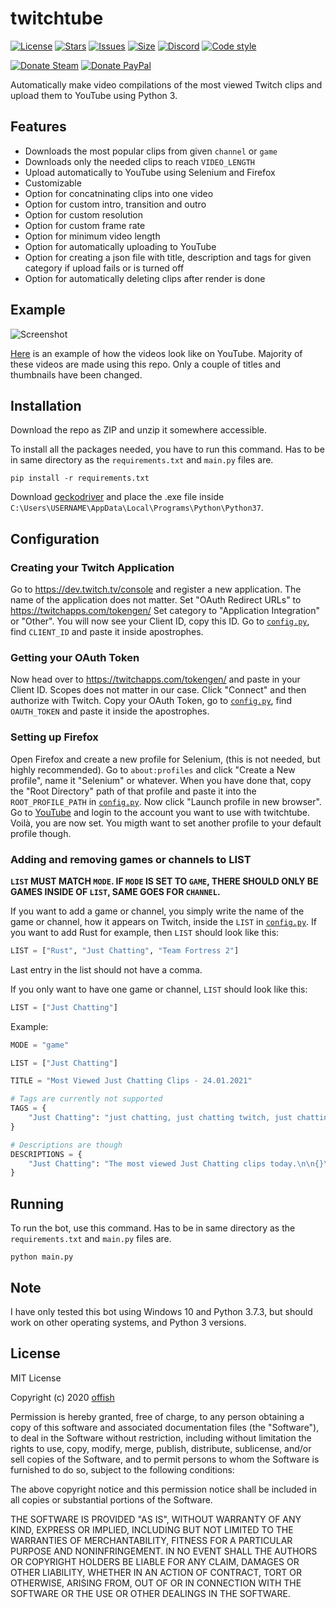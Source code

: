 # twitchtube
[![License](https://img.shields.io/github/license/offish/twitchtube.svg)](https://github.com/offish/twitchtube/blob/master/LICENSE)
[![Stars](https://img.shields.io/github/stars/offish/twitchtube.svg)](https://github.com/offish/twitchtube/stargazers)
[![Issues](https://img.shields.io/github/issues/offish/twitchtube.svg)](https://github.com/offish/twitchtube/issues)
[![Size](https://img.shields.io/github/repo-size/offish/twitchtube.svg)](https://github.com/offish/twitchtube)
[![Discord](https://img.shields.io/discord/467040686982692865?color=7289da&label=Discord&logo=discord)](https://discord.gg/t8nHSvA)
[![Code style](https://img.shields.io/badge/code%20style-black-000000.svg)](https://github.com/psf/black)

[![Donate Steam](https://img.shields.io/badge/donate-steam-green.svg)](https://steamcommunity.com/tradeoffer/new/?partner=293059984&token=0-l_idZR)
[![Donate PayPal](https://img.shields.io/badge/donate-paypal-blue.svg)](https://www.paypal.me/0ffish)

Automatically make video compilations of the most viewed Twitch clips and upload them to YouTube using Python 3. 

## Features
* Downloads the most popular clips from given `channel` or `game`
* Downloads only the needed clips to reach `VIDEO_LENGTH`
* Upload automatically to YouTube using Selenium and Firefox
* Customizable
* Option for concatninating clips into one video 
* Option for custom intro, transition and outro
* Option for custom resolution
* Option for custom frame rate
* Option for minimum video length
* Option for automatically uploading to YouTube
* Option for creating a json file with title, description and tags for given category if upload fails or is turned off
* Option for automatically deleting clips after render is done

## Example
![Screenshot](https://user-images.githubusercontent.com/30203217/103347433-4e5a7400-4a97-11eb-833a-0f5d59b0cd7e.png)

[Here](https://www.youtube.com/channel/UCd0wttXr03lIcTLv38U5d-w) is an example of how the videos look like on YouTube. Majority of these videos are made using
this repo. Only a couple of titles and thumbnails have been changed.

## Installation
Download the repo as ZIP and unzip it somewhere accessible.

To install all the packages needed, you have to run this command. Has to be in same directory as the `requirements.txt` and `main.py` files are.

```
pip install -r requirements.txt 
```

Download [geckodriver](https://github.com/mozilla/geckodriver/releases) and place the .exe file inside `C:\Users\USERNAME\AppData\Local\Programs\Python\Python37`.

## Configuration
### Creating your Twitch Application
Go to https://dev.twitch.tv/console and register a new application.
The name of the application does not matter. Set "OAuth Redirect URLs" to https://twitchapps.com/tokengen/
Set category to "Application Integration" or "Other". 
You will now see your Client ID, copy this ID.
Go to [`config.py`](twitchtube/config.py), find `CLIENT_ID` and paste it inside apostrophes.

### Getting your OAuth Token
Now head over to https://twitchapps.com/tokengen/ and paste in your Client ID.
Scopes does not matter in our case. Click "Connect" and then authorize with Twitch.
Copy your OAuth Token, go to [`config.py`](twitchtube/config.py), find `OAUTH_TOKEN` and paste it inside the apostrophes.

### Setting up Firefox
Open Firefox and create a new profile for Selenium, (this is not needed, but highly recommended). Go to `about:profiles` and click "Create a New profile", name it "Selenium" or whatever. When you have done that, copy the "Root Directory" path of that profile and paste it into the `ROOT_PROFILE_PATH` in [`config.py`](twitchtube/config.py). Now click "Launch profile in new browser". Go to [YouTube](https://youtube.com) and login to the account you want to use with twitchtube. Voilà, you are now set. You migth want to set another profile to your default profile though. 

### Adding and removing games or channels to LIST
**`LIST` MUST MATCH `MODE`. IF `MODE` IS SET TO `GAME`, THERE SHOULD ONLY BE GAMES INSIDE OF `LIST`, SAME GOES FOR `CHANNEL`.**

If you want to add a game or channel, you simply write the name of the game or channel, how it appears on Twitch, inside the `LIST` in [`config.py`](twitchtube/config.py).
If you want to add Rust for example, then `LIST` should look like this:

```python
LIST = ["Rust", "Just Chatting", "Team Fortress 2"]
```

Last entry in the list should not have a comma.

If you only want to have one game or channel, `LIST` should look like this:

```python
LIST = ["Just Chatting"]
```

Example:

```python
MODE = "game"

LIST = ["Just Chatting"]

TITLE = "Most Viewed Just Chatting Clips - 24.01.2021"

# Tags are currently not supported
TAGS = {
    "Just Chatting": "just chatting, just chatting twitch, just chatting twitch highlights"
}

# Descriptions are though
DESCRIPTIONS = {
    "Just Chatting": "The most viewed Just Chatting clips today.\n\n{}\n #Twitch #TwitchHighlights #Just Chatting"
}
```


## Running
To run the bot, use this command. Has to be in same directory as the  `requirements.txt` and `main.py` files are.

```
python main.py
``` 

## Note
I have only tested this bot using Windows 10 and Python 3.7.3, but should work on other operating systems, and Python 3 versions.

## License
MIT License

Copyright (c) 2020 [offish](https://offi.sh)

Permission is hereby granted, free of charge, to any person obtaining a copy
of this software and associated documentation files (the "Software"), to deal
in the Software without restriction, including without limitation the rights
to use, copy, modify, merge, publish, distribute, sublicense, and/or sell
copies of the Software, and to permit persons to whom the Software is
furnished to do so, subject to the following conditions:

The above copyright notice and this permission notice shall be included in all
copies or substantial portions of the Software.

THE SOFTWARE IS PROVIDED "AS IS", WITHOUT WARRANTY OF ANY KIND, EXPRESS OR
IMPLIED, INCLUDING BUT NOT LIMITED TO THE WARRANTIES OF MERCHANTABILITY,
FITNESS FOR A PARTICULAR PURPOSE AND NONINFRINGEMENT. IN NO EVENT SHALL THE
AUTHORS OR COPYRIGHT HOLDERS BE LIABLE FOR ANY CLAIM, DAMAGES OR OTHER
LIABILITY, WHETHER IN AN ACTION OF CONTRACT, TORT OR OTHERWISE, ARISING FROM,
OUT OF OR IN CONNECTION WITH THE SOFTWARE OR THE USE OR OTHER DEALINGS IN THE
SOFTWARE.
